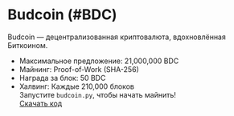 # Budcoin (#BDC)
Budcoin — децентрализованная криптовалюта, вдохновлённая Биткоином.  
- Максимальное предложение: 21,000,000 BDC  
- Майнинг: Proof-of-Work (SHA-256)  
- Награда за блок: 50 BDC  
- Халвинг: Каждые 210,000 блоков  
Запустите `budcoin.py`, чтобы начать майнить!  
[Скачать код](https://github.com/Buddhacoin/budcoin)  